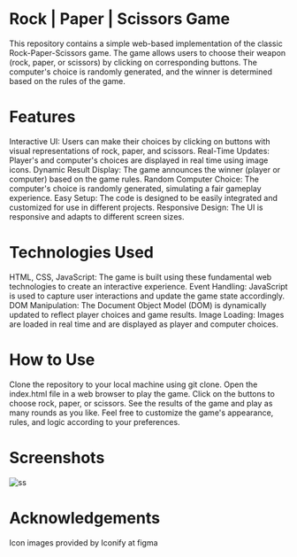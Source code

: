 # Rock | Paper | Scissors Game
This repository contains a simple web-based implementation of the classic Rock-Paper-Scissors game. The game allows users to choose their weapon (rock, paper, or scissors) by clicking on corresponding buttons. The computer's choice is randomly generated, and the winner is determined based on the rules of the game.

# Features
Interactive UI: Users can make their choices by clicking on buttons with visual representations of rock, paper, and scissors.
Real-Time Updates: Player's and computer's choices are displayed in real time using image icons.
Dynamic Result Display: The game announces the winner (player or computer) based on the game rules.
Random Computer Choice: The computer's choice is randomly generated, simulating a fair gameplay experience.
Easy Setup: The code is designed to be easily integrated and customized for use in different projects.
Responsive Design: The UI is responsive and adapts to different screen sizes.

# Technologies Used
HTML, CSS, JavaScript: The game is built using these fundamental web technologies to create an interactive experience.
Event Handling: JavaScript is used to capture user interactions and update the game state accordingly.
DOM Manipulation: The Document Object Model (DOM) is dynamically updated to reflect player choices and game results.
Image Loading: Images are loaded in real time and are displayed as player and computer choices.

# How to Use
Clone the repository to your local machine using git clone.
Open the index.html file in a web browser to play the game.
Click on the buttons to choose rock, paper, or scissors.
See the results of the game and play as many rounds as you like.
Feel free to customize the game's appearance, rules, and logic according to your preferences.

# Screenshots
![ss](https://github.com/francismcpc/rock-paper-scissor-app/assets/119109562/9d09daaf-c7d7-4bb8-abd5-adb512163fa5)

# Acknowledgements
Icon images provided by Iconify at figma

